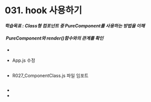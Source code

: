 # 031. hook 사용하기

#### **_학습목표 : Class형 컴포넌트 중 PureComponent를 사용하는 방법을 이해_**

####  **_PureComponent와 render()함수와의 관계를 확인_** 

-   

-   App.js 수정

```js

```

  
  
  

-   R027\_ComponentClass.js 파일 임포트  
      
      
      
    

```js

```

  
  

-   
-  

> 
> 
> 